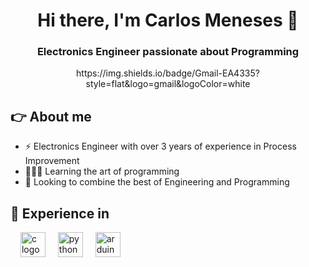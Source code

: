 <div id="header" align="center">
    <h1 align="center">Hi there, I'm Carlos Meneses 👋</h1>
    <h3 align="center">Electronics Engineer passionate about Programming</h3>
  https://img.shields.io/badge/Gmail-EA4335?style=flat&logo=gmail&logoColor=white
</div>

## 👉 About me
- ⚡ Electronics Engineer with over 3 years of experience in Process Improvement
- 👨🏽‍💻 Learning the art of programming
- 🔗 Looking to combine the best of Engineering and Programming

## 🧠 Experience in
<div align="left">
<img width="12" />
<img src="https://cdn.jsdelivr.net/gh/devicons/devicon/icons/c/c-original.svg" height="40" alt="c logo"  />
<img width="12" />
<img src="https://cdn.jsdelivr.net/gh/devicons/devicon/icons/python/python-original.svg" height="40" alt="python logo"  />
<img width="12" />
<img src="https://cdn.simpleicons.org/arduino/00979D" height="40" alt="arduino logo"  />
</div>
